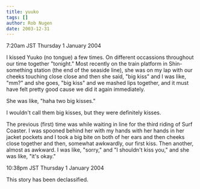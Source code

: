 ```yaml
---
title: yuuko
tags: []
author: Rob Nugen
date: 2003-12-31
---
```


<p class=date>7:20am JST Thursday 1 January 2004</p>

<p>I kissed Yuuko (no tongue) a few times. On different occassions
  throughout our time together "tonight."  Most recently on the train
  platform in Shin-something station (the end of the seaside line),
  she was on my lap with our cheeks touching close close and then she
  said, "big kiss" and I was like, "mm?" and she goes, "big kiss" and
  we mashed lips together, and it must have felt pretty good cause we
  did it again immediately.</p>

<p>She was like, "haha two big kisses."</p>

<p>I wouldn't call them big kisses, but they were definitely kisses.</p>

<p>The previous (first) time was while waiting in line for the third
  riding of Surf Coaster.  I was spooned behind her with my hands with
  her hands in her jacket pockets and I took a big bite on both of her
  ears and then cheeks close together and then, somewhat awkwardly,
  our first kiss.  Then another, almost as awkward.  I was like,
  "sorry," and "I shouldn't kiss you," and she was like, "it's
  okay."</p>

<p class=date>10:38pm JST Thursday 1 January 2004</p>

<p>This story has been declassified.</p>

